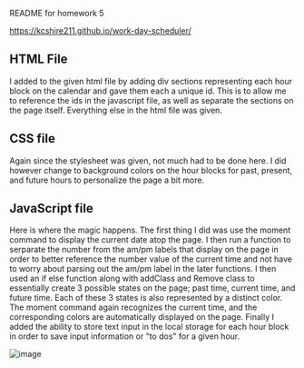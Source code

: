 README for homework 5

https://kcshire211.github.io/work-day-scheduler/

## HTML File

I added to the given html file by adding div sections representing each hour block on the calendar and gave them each a unique id. This is to allow me to reference the ids in the javascript file, as well as separate the sections on the page itself. Everything else in the html file was given. 

## CSS file

Again since the stylesheet was given, not much had to be done here. I did however change to background colors on the hour blocks for past, present, and future hours to personalize the page a bit more. 

## JavaScript file

Here is where the magic happens. The first thing I did was use the moment command to display the current date atop the page. I then run a function to serparate the number from the am/pm labels that display on the page in order to better reference the number value of the current time and not have to worry about parsing out the am/pm label in the later functions. I then used an if else function along with addClass and Remove class to essentially create 3 possible states on the page; past time, current time, and future time. Each of these 3 states is also represented by a distinct color. The moment command again recognizes the current time, and the corresponding colors are automatically displayed on the page. Finally I added the ability to store text input in the local storage for each hour block in order to save input information or "to dos" for a given hour. 


![image](https://user-images.githubusercontent.com/85852768/132262459-19059777-2106-42f3-a431-224b8150c86f.png)
